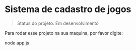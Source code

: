 <h1> Sistema de cadastro de jogos </h1>

> Status do projeto: Em desenvolvimento

Para rodar esse projeto na sua maquina, por favor digite:

node app.js

